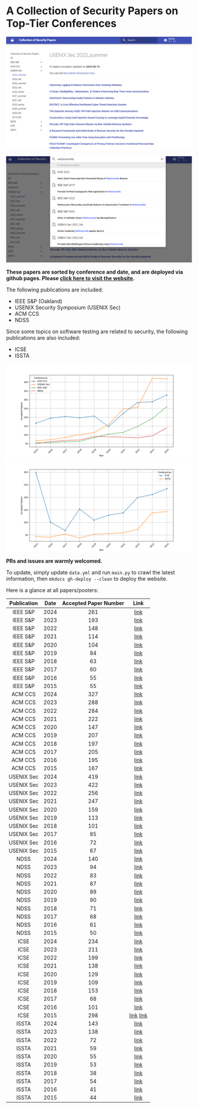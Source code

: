 # A Collection of Security Papers on Top-Tier Conferences

![overview](./img/Snipaste_2023-05-19_16-31-36.png)

![search](./img/Snipaste_2023-05-19_16-32-44.png)
    
**These papers are sorted by conference and date, and are deployed via github pages. Please [click here to visit the website](https://sec.c01dkit.com).**
    
The following publications are included:

- IEEE S&P (Oakland)
- USENIX Security Symposium (USENIX Sec)
- ACM CCS
- NDSS

Since some topics on software testing are related to security, the following publications are also included:

- ICSE
- ISSTA

![Top-Tier-4-Security-Conferences](./img/Top-Tier-4-Security-Conferences.png)
![Top-SE-Conferences](./img/Top-SE-Conferences.png)

**PRs and issues are warmly welcomed.**

To update, simply update `data.yml` and run `main.py` to crawl the latest information, then `mkdocs gh-deploy --clean` to deploy the website.

Here is a glance at all papers/posters:

| Publication | Date | Accepted Paper Number | Link |
| :---: | :---: | :---: | :---: |
| IEEE S&P | 2024 | 261 | [link](https://sp2024.ieee-security.org/accepted-papers.html)  |
| IEEE S&P | 2023 | 193 | [link](https://dblp.org/db/conf/sp/sp2023.html)  |
| IEEE S&P | 2022 | 148 | [link](https://dblp.org/db/conf/sp/sp2022.html)  |
| IEEE S&P | 2021 | 114 | [link](https://dblp.org/db/conf/sp/sp2021.html)  |
| IEEE S&P | 2020 | 104 | [link](https://dblp.org/db/conf/sp/sp2020.html)  |
| IEEE S&P | 2019 | 84 | [link](https://dblp.org/db/conf/sp/sp2019.html)  |
| IEEE S&P | 2018 | 63 | [link](https://dblp.org/db/conf/sp/sp2018.html)  |
| IEEE S&P | 2017 | 60 | [link](https://dblp.org/db/conf/sp/sp2017.html)  |
| IEEE S&P | 2016 | 55 | [link](https://dblp.org/db/conf/sp/sp2016.html)  |
| IEEE S&P | 2015 | 55 | [link](https://dblp.org/db/conf/sp/sp2015.html)  |
| ACM CCS | 2024 | 327 | [link](https://www.sigsac.org/ccs/CCS2024/program/accepted-papers.html)  |
| ACM CCS | 2023 | 288 | [link](https://dblp.org/db/conf/ccs/ccs2023.html)  |
| ACM CCS | 2022 | 284 | [link](https://dblp.org/db/conf/ccs/ccs2022.html)  |
| ACM CCS | 2021 | 222 | [link](https://dblp.org/db/conf/ccs/ccs2021.html)  |
| ACM CCS | 2020 | 147 | [link](https://dblp.org/db/conf/ccs/ccs2020.html)  |
| ACM CCS | 2019 | 207 | [link](https://dblp.org/db/conf/ccs/ccs2019.html)  |
| ACM CCS | 2018 | 197 | [link](https://dblp.org/db/conf/ccs/ccs2018.html)  |
| ACM CCS | 2017 | 205 | [link](https://dblp.org/db/conf/ccs/ccs2017.html)  |
| ACM CCS | 2016 | 195 | [link](https://dblp.org/db/conf/ccs/ccs2016.html)  |
| ACM CCS | 2015 | 167 | [link](https://dblp.org/db/conf/ccs/ccs2015.html)  |
| USENIX Sec | 2024 | 419 | [link](https://www.usenix.org/conference/usenixsecurity24/technical-sessions)  |
| USENIX Sec | 2023 | 422 | [link](https://dblp.org/db/conf/uss/uss2023.html)  |
| USENIX Sec | 2022 | 256 | [link](https://dblp.org/db/conf/uss/uss2022.html)  |
| USENIX Sec | 2021 | 247 | [link](https://dblp.org/db/conf/uss/uss2021.html)  |
| USENIX Sec | 2020 | 159 | [link](https://dblp.org/db/conf/uss/uss2020.html)  |
| USENIX Sec | 2019 | 113 | [link](https://dblp.org/db/conf/uss/uss2019.html)  |
| USENIX Sec | 2018 | 101 | [link](https://dblp.org/db/conf/uss/uss2018.html)  |
| USENIX Sec | 2017 | 85 | [link](https://dblp.org/db/conf/uss/uss2017.html)  |
| USENIX Sec | 2016 | 72 | [link](https://dblp.org/db/conf/uss/uss2016.html)  |
| USENIX Sec | 2015 | 67 | [link](https://dblp.org/db/conf/uss/uss2015.html)  |
| NDSS | 2024 | 140 | [link](https://www.ndss-symposium.org/ndss-program/symposium-2024)  |
| NDSS | 2023 | 94 | [link](https://dblp.org/db/conf/ndss/ndss2023.html)  |
| NDSS | 2022 | 83 | [link](https://dblp.org/db/conf/ndss/ndss2022.html)  |
| NDSS | 2021 | 87 | [link](https://dblp.org/db/conf/ndss/ndss2021.html)  |
| NDSS | 2020 | 89 | [link](https://dblp.org/db/conf/ndss/ndss2020.html)  |
| NDSS | 2019 | 90 | [link](https://dblp.org/db/conf/ndss/ndss2019.html)  |
| NDSS | 2018 | 71 | [link](https://dblp.org/db/conf/ndss/ndss2018.html)  |
| NDSS | 2017 | 68 | [link](https://dblp.org/db/conf/ndss/ndss2017.html)  |
| NDSS | 2016 | 61 | [link](https://dblp.org/db/conf/ndss/ndss2016.html)  |
| NDSS | 2015 | 50 | [link](https://dblp.org/db/conf/ndss/ndss2015.html)  |
| ICSE | 2024 | 234 | [link](https://conf.researchr.org/track/icse-2024/icse-2024-research-track?#event-overview)  |
| ICSE | 2023 | 211 | [link](https://dblp.org/db/conf/icse/icse2023.html)  |
| ICSE | 2022 | 199 | [link](https://dblp.org/db/conf/icse/icse2022.html)  |
| ICSE | 2021 | 138 | [link](https://dblp.org/db/conf/icse/icse2021.html)  |
| ICSE | 2020 | 129 | [link](https://dblp.org/db/conf/icse/icse2020.html)  |
| ICSE | 2019 | 109 | [link](https://dblp.org/db/conf/icse/icse2019.html)  |
| ICSE | 2018 | 153 | [link](https://dblp.org/db/conf/icse/icse2018.html)  |
| ICSE | 2017 | 68 | [link](https://dblp.org/db/conf/icse/icse2017.html)  |
| ICSE | 2016 | 101 | [link](https://dblp.org/db/conf/icse/icse2016.html)  |
| ICSE | 2015 | 298 | [link](https://dblp.org/db/conf/icse/icse2015-1.html) [link](https://dblp.org/db/conf/icse/icse2015-2.html)  |
| ISSTA | 2024 | 143 | [link](https://2024.issta.org/track/issta-2024-papers#event-overview)  |
| ISSTA | 2023 | 138 | [link](https://dblp.org/db/conf/issta/issta2023.html)  |
| ISSTA | 2022 | 72 | [link](https://dblp.org/db/conf/issta/issta2022.html)  |
| ISSTA | 2021 | 59 | [link](https://dblp.org/db/conf/issta/issta2021.html)  |
| ISSTA | 2020 | 55 | [link](https://dblp.org/db/conf/issta/issta2020.html)  |
| ISSTA | 2019 | 53 | [link](https://dblp.org/db/conf/issta/issta2019.html)  |
| ISSTA | 2018 | 38 | [link](https://dblp.org/db/conf/issta/issta2018.html)  |
| ISSTA | 2017 | 54 | [link](https://dblp.org/db/conf/issta/issta2017.html)  |
| ISSTA | 2016 | 41 | [link](https://dblp.org/db/conf/issta/issta2016.html)  |
| ISSTA | 2015 | 44 | [link](https://dblp.org/db/conf/issta/issta2015.html)  |
